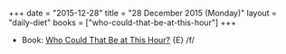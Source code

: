 +++
date = "2015-12-28"
title = "28 December 2015 (Monday)"
layout = "daily-diet"
books = ["who-could-that-be-at-this-hour"]
+++

<ul>
<li class="entry Book">Book: <a href="/books/who-could-that-be-at-this-hour">Who Could That Be at This Hour?</a> {E} /f/</li>
</ul>